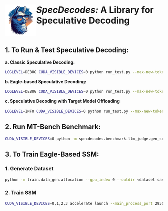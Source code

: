 # <img src="assets/logo.png" alt="Medusa" width="100" align="left"><i>SpecDecodes:</i> A Library for Speculative Decoding

<br>

## 1. To Run & Test Speculative Decoding:

**a. Classic Speculative Decoding:**
```bash
LOGLEVEL=DEBUG CUDA_VISIBLE_DEVICES=0 python run_test.py --max-new-tokens 256 --temp 1.0 --do-sample -nw --mode sd-classic --sd-method greedy --seed 999 -llm meta-llama/Llama-2-7b-chat-hf -ssm TinyLlama/TinyLlama_v1.1 
```

**b. Eagle-based Speculative Decoding:**
```bash
LOGLEVEL=DEBUG CUDA_VISIBLE_DEVICES=0 python run_test.py --max-new-tokens 256 --temp 1.0 --do-sample -nw --seed 999 --mode sd-eagle --sd-method greedy -llm meta-llama/Llama-2-7b-chat-hf -ssm <SSM directory> --layers 1
```

**c. Speculative Decoding with Target Model Offloading**
```bash
LOGLEVEL=INFO CUDA_VISIBLE_DEVICES=0 python run_test.py --max-new-tokens 256 --temp 1.0 --do-sample --seed 999 --mode sd-offload --sd-method greedy -llm meta-llama/Llama-3.1-8B-Instruct -ssm meta-llama/Llama-3.2-1B-Instruct
```

## 2. Run MT-Bench Benchmark:

```bash
CUDA_VISIBLE_DEVICES=0 python -m specdecodes.benchmark.llm_judge.gen_sd_answer --model-id llama7b --dtype float16 --mode sd-classic --sd-method greedy -llm meta-llama/Llama-2-7b-chat-hf -ssm TinyLlama/TinyLlama-1.1B-Chat-v1.0 --out-dir specdecodes/experiments/mt-bench/b/greedy-d9k15/l1kl
```


## 3. To Train Eagle-Based SSM:

### 1. Generate Dataset

```bash
python -m train.data_gen.allocation --gpu_index 0 --outdir <dataset save location>
```

### 2. Train SSM

```bash
CUDA_VISIBLE_DEVICES=0,1,2,3 accelerate launch --main_process_port 29500 --num_processes=4 --mixed_precision=bf16 -m specdecodes.train.main --datadir <dataset location> --data-ratio 1 --savedir <save location> --wandb 
```

##
